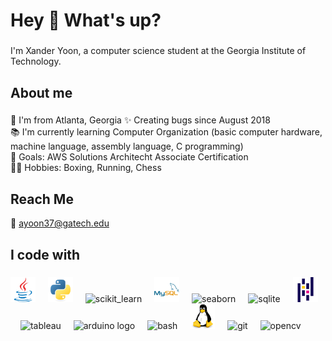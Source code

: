<h1 align="left">Hey 👋 What's up?</h1>

###

<p align="left"> I'm Xander Yoon, a computer science student at the Georgia Institute of Technology. </p>

###

<h2 align="left">About me</h2>

###

<p align="left">
🌆 I'm from Atlanta, Georgia
✨ Creating bugs since August 2018 <br>
📚 I'm currently learning Computer Organization (basic computer hardware, machine language, assembly language, C programming) <br>
🎯 Goals: AWS Solutions Architecht Associate Certification <br>
🏃‍➡️ Hobbies: Boxing, Running, Chess </p>

###

<h2 align="left">Reach Me</h2>
📨 <a href="mailto:ayoon37@gatech.edu">ayoon37@gatech.edu</a>

###

<h2 align="left">I code with</h2>

###

<div align="left">
  <img src="https://raw.githubusercontent.com/devicons/devicon/master/icons/java/java-original.svg" alt="java" height="40"/> </a> 
  <img width="12" />
  <img src="https://raw.githubusercontent.com/devicons/devicon/master/icons/python/python-original.svg" alt="python" height="40"/> </a>
  <img width="12" />
  <img src="https://upload.wikimedia.org/wikipedia/commons/0/05/Scikit_learn_logo_small.svg" alt="scikit_learn" height="40"/> </a>
  <img width="12" />
  <img src="https://raw.githubusercontent.com/devicons/devicon/master/icons/mysql/mysql-original-wordmark.svg" alt="mysql" height="40"/> </a>
  <img width="12" />
  <img src="https://seaborn.pydata.org/_images/logo-mark-lightbg.svg" alt="seaborn" height="40"/> </a>
  <img width="12" />
  <img src="https://www.vectorlogo.zone/logos/sqlite/sqlite-icon.svg" alt="sqlite" height="40"/> </a>
  <img width="12" />
  <img src="https://raw.githubusercontent.com/devicons/devicon/2ae2a900d2f041da66e950e4d48052658d850630/icons/pandas/pandas-original.svg" alt="pandas" height="40"/>
  <img width="12" />
  <img src="https://github.com/gilbarbara/logos/blob/main/logos/tableau-icon.svg" alt="tableau" height="40"/> </a> 
  <img width="12" />
  <img src="https://cdn.worldvectorlogo.com/logos/arduino-1.svg" height="40" alt="arduino logo"  />
  <img width="12" />
  <img src="https://www.vectorlogo.zone/logos/gnu_bash/gnu_bash-icon.svg" alt="bash" height="40"/> </a>
  <img width="12" />
  <img src="https://raw.githubusercontent.com/devicons/devicon/master/icons/linux/linux-original.svg" alt="linux" height="40"/> </a> 
  <img width="12" />
  <img src="https://www.vectorlogo.zone/logos/git-scm/git-scm-icon.svg" alt="git" height="40"/> </a>
  <img width="12" />
  <img src="https://www.vectorlogo.zone/logos/opencv/opencv-icon.svg" alt="opencv" height="40"/> </a>
  <img width="12" />
</div>

###
